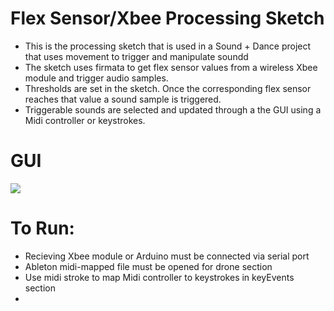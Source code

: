# Flex Sensor/Xbee Processing Sketch
* This is the processing sketch that is used in a Sound + Dance project that uses movement to trigger and manipulate soundd
* The sketch uses firmata to get flex sensor values from a wireless Xbee module and trigger audio samples.
* Thresholds are set in the sketch. Once the corresponding flex sensor reaches that value a sound sample is triggered.
* Triggerable sounds are selected and updated through a the GUI using a Midi controller or keystrokes.

# GUI 
<img src = "https://cloud.githubusercontent.com/assets/9808027/6224604/3685f7d6-b633-11e4-8b5b-5975b51b7c6a.png">

# To Run:
 * Recieving Xbee module or Arduino must be connected via serial port
 * Ableton midi-mapped file must be opened for drone section
 * Use midi stroke to map Midi controller to keystrokes in keyEvents section
 * 
